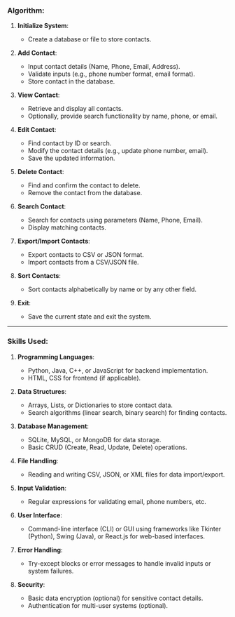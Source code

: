 
  
 ### Algorithm:

1. **Initialize System**:

   * Create a database or file to store contacts.

2. **Add Contact**:

   * Input contact details (Name, Phone, Email, Address).
   * Validate inputs (e.g., phone number format, email format).
   * Store contact in the database.

3. **View Contact**:

   * Retrieve and display all contacts.
   * Optionally, provide search functionality by name, phone, or email.

4. **Edit Contact**:

   * Find contact by ID or search.
   * Modify the contact details (e.g., update phone number, email).
   * Save the updated information.

5. **Delete Contact**:

   * Find and confirm the contact to delete.
   * Remove the contact from the database.

6. **Search Contact**:

   * Search for contacts using parameters (Name, Phone, Email).
   * Display matching contacts.

7. **Export/Import Contacts**:

   * Export contacts to CSV or JSON format.
   * Import contacts from a CSV/JSON file.

8. **Sort Contacts**:

   * Sort contacts alphabetically by name or by any other field.

9. **Exit**:

   * Save the current state and exit the system.

---

### Skills Used:

1. **Programming Languages**:

   * Python, Java, C++, or JavaScript for backend implementation.
   * HTML, CSS for frontend (if applicable).

2. **Data Structures**:

   * Arrays, Lists, or Dictionaries to store contact data.
   * Search algorithms (linear search, binary search) for finding contacts.

3. **Database Management**:

   * SQLite, MySQL, or MongoDB for data storage.
   * Basic CRUD (Create, Read, Update, Delete) operations.

4. **File Handling**:

   * Reading and writing CSV, JSON, or XML files for data import/export.

5. **Input Validation**:

   * Regular expressions for validating email, phone numbers, etc.

6. **User Interface**:

   * Command-line interface (CLI) or GUI using frameworks like Tkinter (Python), Swing (Java), or React.js for web-based interfaces.

7. **Error Handling**:

   * Try-except blocks or error messages to handle invalid inputs or system failures.

8. **Security**:

   * Basic data encryption (optional) for sensitive contact details.
   * Authentication for multi-user systems (optional).

